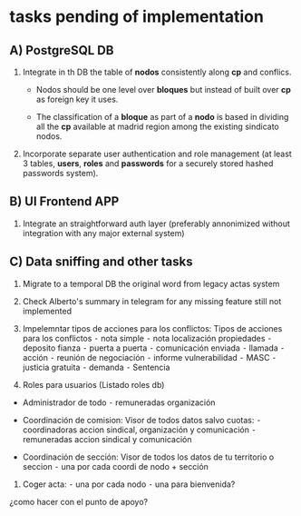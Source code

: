 # tasks pending of implementation

##  A) PostgreSQL DB

1. Integrate in th DB the table of **nodos** consistently along **cp** and conflics.

   * Nodos should be one level over **bloques** but instead of built over **cp** as  foreign key it uses.

   * The classification of a **bloque** as part of a **nodo** is based in dividing all the **cp** available at madrid region among the existing sindicato nodos.

2. Incorporate separate user authentication and role management (at least 3 tables, **users**, **roles** and **passwords** for a securely stored hashed passwords system).

## B) UI Frontend APP

1. Integrate an straightforward auth layer (preferably annonimized without integration with any major external system)

## C) Data sniffing and other tasks

1. Migrate to a temporal DB the original word from legacy actas system

2. Check Alberto's summary in telegram for any missing feature still not implemented

3. Impelemntar tipos de acciones para los conflictos:
Tipos de acciones para los conflictos
 ⁃ nota simple
 ⁃ nota localización propiedades
 ⁃ deposito fianza
 ⁃ puerta a puerta
 ⁃ comunicación enviada
 ⁃ llamada
 ⁃ acción
 ⁃ reunión de negociación
 ⁃ informe vulnerabilidad
 ⁃ MASC
 ⁃ justicia gratuita
 ⁃ demanda
 ⁃ Sentencia

4. Roles para usuarios (Listado roles db)

* Administrador de todo
 ⁃ remuneradas organización

* Coordinación de comision: Visor de todos datos salvo cuotas:
 ⁃ coordinadoras accion sindical, organización y comunicación
 ⁃ remuneradas accion sindical y comunicación

* Coordinación de sección: Visor de todos los datos de tu territorio o seccion
 ⁃ una por cada coordi de nodo + sección

1. Coger acta:
 ⁃ una por cada nodo
 ⁃ una para bienvenida?

¿como hacer con el punto de apoyo?